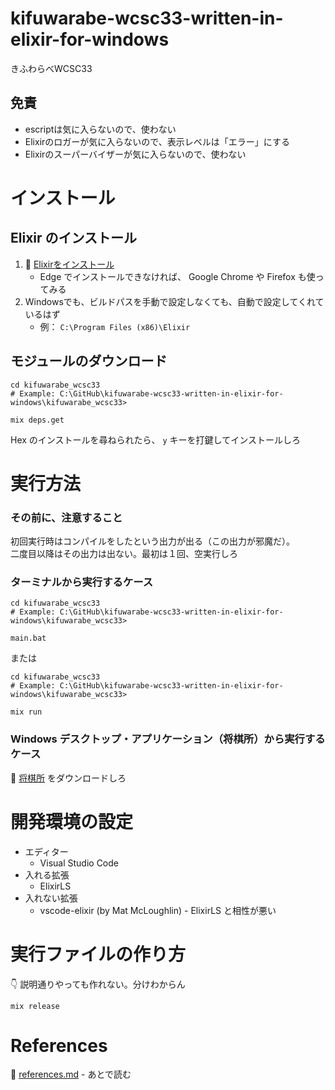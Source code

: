 # kifuwarabe-wcsc33-written-in-elixir-for-windows

きふわらべWCSC33

## 免責

* escriptは気に入らないので、使わない
* Elixirのロガーが気に入らないので、表示レベルは「エラー」にする
* Elixirのスーパーバイザーが気に入らないので、使わない

# インストール

## Elixir のインストール

1. 📖 [Elixirをインストール](https://elixir-lang.jp/install.html)
    * Edge でインストールできなければ、 Google Chrome や Firefox も使ってみる
2. Windowsでも、ビルドパスを手動で設定しなくても、自動で設定してくれているはず
    * 例： `C:\Program Files (x86)\Elixir`

## モジュールのダウンロード

```shell
cd kifuwarabe_wcsc33
# Example: C:\GitHub\kifuwarabe-wcsc33-written-in-elixir-for-windows\kifuwarabe_wcsc33>

mix deps.get
```

Hex のインストールを尋ねられたら、 `y` キーを打鍵してインストールしろ  

# 実行方法

### その前に、注意すること

初回実行時はコンパイルをしたという出力が出る（この出力が邪魔だ）。  
二度目以降はその出力は出ない。最初は１回、空実行しろ  

### ターミナルから実行するケース

```shell
cd kifuwarabe_wcsc33
# Example: C:\GitHub\kifuwarabe-wcsc33-written-in-elixir-for-windows\kifuwarabe_wcsc33>

main.bat
```

または

```shell
cd kifuwarabe_wcsc33
# Example: C:\GitHub\kifuwarabe-wcsc33-written-in-elixir-for-windows\kifuwarabe_wcsc33>

mix run
```

### Windows デスクトップ・アプリケーション（将棋所）から実行するケース

📖 [将棋所](http://shogidokoro.starfree.jp/) をダウンロードしろ  

# 開発環境の設定

* エディター
    * Visual Studio Code
* 入れる拡張
    * ElixirLS
* 入れない拡張
    * vscode-elixir (by Mat McLoughlin) - ElixirLS と相性が悪い

# 実行ファイルの作り方

👇 説明通りやっても作れない。分けわからん  

```shell
mix release
```

# References

📖 [references.md](./docs/references.md) - あとで読む
